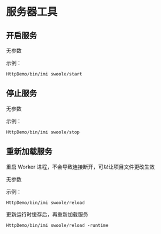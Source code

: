 # 服务器工具

## 开启服务

无参数

示例：

```
HttpDemo/bin/imi swoole/start
```

## 停止服务

无参数

示例：

```
HttpDemo/bin/imi swoole/stop
```

## 重新加载服务

重启 Worker 进程，不会导致连接断开，可以让项目文件更改生效

无参数

示例：

```
HttpDemo/bin/imi swoole/reload
```

更新运行时缓存后，再重新加载服务

```
HttpDemo/bin/imi swoole/reload -runtime
```